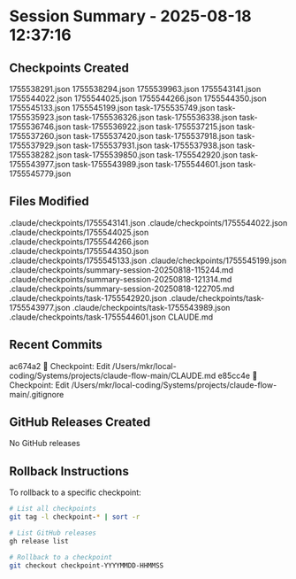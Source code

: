 # Session Summary - 2025-08-18 12:37:16

## Checkpoints Created
1755538291.json
1755538294.json
1755539963.json
1755543141.json
1755544022.json
1755544025.json
1755544266.json
1755544350.json
1755545133.json
1755545199.json
task-1755535749.json
task-1755535923.json
task-1755536326.json
task-1755536338.json
task-1755536746.json
task-1755536922.json
task-1755537215.json
task-1755537260.json
task-1755537420.json
task-1755537918.json
task-1755537929.json
task-1755537931.json
task-1755537938.json
task-1755538282.json
task-1755539850.json
task-1755542920.json
task-1755543977.json
task-1755543989.json
task-1755544601.json
task-1755545779.json

## Files Modified
.claude/checkpoints/1755543141.json
.claude/checkpoints/1755544022.json
.claude/checkpoints/1755544025.json
.claude/checkpoints/1755544266.json
.claude/checkpoints/1755544350.json
.claude/checkpoints/1755545133.json
.claude/checkpoints/1755545199.json
.claude/checkpoints/summary-session-20250818-115244.md
.claude/checkpoints/summary-session-20250818-121314.md
.claude/checkpoints/summary-session-20250818-122705.md
.claude/checkpoints/task-1755542920.json
.claude/checkpoints/task-1755543977.json
.claude/checkpoints/task-1755543989.json
.claude/checkpoints/task-1755544601.json
CLAUDE.md

## Recent Commits
ac674a2 🔖 Checkpoint: Edit /Users/mkr/local-coding/Systems/projects/claude-flow-main/CLAUDE.md
e85cc4e 🔖 Checkpoint: Edit /Users/mkr/local-coding/Systems/projects/claude-flow-main/.gitignore

## GitHub Releases Created
No GitHub releases

## Rollback Instructions
To rollback to a specific checkpoint:
```bash
# List all checkpoints
git tag -l checkpoint-* | sort -r

# List GitHub releases
gh release list

# Rollback to a checkpoint
git checkout checkpoint-YYYYMMDD-HHMMSS
```
